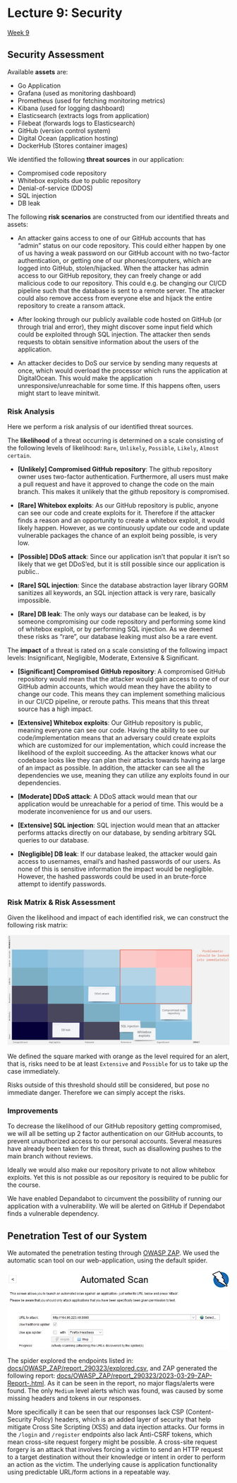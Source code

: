 # Lecture 9: Security
[Week 9](https://github.com/itu-devops/lecture_notes/blob/master/sessions/session_09/README_TASKS.md)

## Security Assessment

Available **assets** are: 
 - Go Application
 - Grafana (used as monitoring dashboard)
 - Prometheus (used for fetching monitoring metrics)
 - Kibana (used for logging dashboard)
 - Elasticsearch (extracts logs from application)
 - Filebeat (forwards logs to Elasticsearch)
 - GitHub (version control system)
 - Digital Ocean (application hosting)
 - DockerHub (Stores container images)

We identified the following **threat sources** in our application:
 - Compromised code repository
 - Whitebox exploits due to public repository
 - Denial-of-service (DDOS)
 - SQL injection
 - DB leak

The following **risk scenarios** are constructed from our identified threats and assets:
 - An attacker gains access to one of our GitHub accounts that has “admin” status on our code repository. This could either happen by one of us having a weak password on our GitHub account with no two-factor authentication, or getting one of our phones/computers, which are logged into GitHub, stolen/hijacked. When the attacker has admin access to our GitHub repository, they can freely change or add malicious code to our repository. This could e.g. be changing our CI/CD pipeline such that the database is sent to a remote server. The attacker could also remove access from everyone else and hijack the entire repository to create a ransom attack.

 - After looking through our publicly available code hosted on GitHub (or through trial and error), they might discover some input field which could be exploited through SQL injection. The attacker then sends requests to obtain sensitive information about the users of the application. 

 - An attacker decides to DoS our service by sending many requests at once, which would overload the processor which runs the application at DigitalOcean. This would make the application unresponsive/unreachable for some time. If this happens often, users might start to leave minitwit.

### Risk Analysis

Here we perform a risk analysis of our identified threat sources.

The **likelihood** of a threat occurring is determined on a scale consisting of the following levels of likelihood: `Rare`, `Unlikely`, `Possible`, `Likely`, `Almost certain`.

 - **[Unlikely] Compromised GitHub repository**: The github repository owner uses two-factor authentication. Furthermore, all users must make a pull request and have it approved to change the code on the main branch. This makes it unlikely that the github repository is compromised.

 - **[Rare] Whitebox exploits**: As our GitHub repository is public, anyone can see our code and create exploits for it. Therefore if the attacker finds a reason and an opportunity to create a whitebox exploit, it would likely happen. However, as we continuously update our code and update vulnerable packages the chance of an exploit being possible, is very low.

 - **[Possible] DDoS attack**: Since our application isn’t that popular it isn’t so likely that we get DDoS’ed, but it is still possible since our application is public.. 

 - **[Rare] SQL injection**: Since the database abstraction layer library GORM sanitizes all keywords, an SQL injection attack is very rare, basically impossible.

 - **[Rare] DB leak**: The only ways our database can be leaked, is by someone compromising our code repository and performing some kind of whitebox exploit, or by performing SQL injection. As we deemed these risks as “rare”, our database leaking must also be a rare event.

The **impact** of a threat is rated on a scale consisting of the following impact levels: Insignificant, Negligible, Moderate, Extensive & Significant.

 - **[Significant] Compromised GitHub repository**: A compromised GitHub repository would mean that the attacker would gain access to one of our GitHub admin accounts, which would mean they have the ability to change our code. This means they can implement something malicious in our CI/CD pipeline, or reroute paths.	This means that this threat source has a high impact.

 - **[Extensive] Whitebox exploits**: Our GitHub repository is public, meaning everyone can see our code. Having the ability to see our code/implementation means that an adversary could create exploits which are customized for our implementation, which could increase the likelihood of the exploit succeeding. As the attacker knows what our codebase looks like they can plan their attacks towards having as large of an impact as possible. In addition, the attacker can see all the dependencies we use, meaning they can utilize any exploits found in our dependencies.

 - **[Moderate] DDoS attack**: A DDoS attack would mean that our application would be unreachable for a period of time. This would be a moderate inconvenience for us and our users.

 - **[Extensive] SQL injection**: SQL injection would mean that an attacker performs attacks directly on our database, by sending arbitrary SQL queries to our database. 

 - **[Negligible] DB leak**: If our database leaked, the attacker would gain access to usernames, email’s and hashed passwords of our users. As none of this is sensitive information the impact would be negligible. However, the hashed passwords could be used in an brute-force attempt to identify passwords.

### Risk Matrix & Risk Assessment
Given the likelihood and impact of each identified risk, we can construct the following risk matrix:

![Risk Matrix](img/risk_matrix.png)

We defined the square marked with orange as the level required for an alert, that is, risks need to be at least `Extensive` and `Possible` for us to take up the case immediately.

Risks outside of this threshold should still be considered, but pose no immediate danger. Therefore we can simply accept the risks.

### Improvements

To decrease the likelihood of our GitHub repository getting compromised, we will all be setting up 2 factor authentication on our GitHub accounts, to prevent unauthorized access to our personal accounts. Several measures have already been taken for this threat, such as disallowing pushes to the main branch without reviews.

Ideally we would also make our repository private to not allow whitebox exploits. Yet this is not possible as our repository is required to be public for the course.

We have enabled Depandabot to circumvent the possibility of running our application with a vulnerability. We will be alerted on GitHub if Dependabot finds a vulnerable dependency. 

## Penetration Test of our System

We automated the penetration testing through [OWASP ZAP](https://www.zaproxy.org/). We used the automatic scan tool on our web-application, using the default spider.

![OWASP ZAP scan setup](img/zaproxy_scan_setup.jpg)

The spider explored the endpoints listed in: [docs/OWASP_ZAP/report_290323/explored.csv](docs/OWASP_ZAP/report_290323/explored.csv), and ZAP generated the following report: [docs/OWASP_ZAP/report_290323/2023-03-29-ZAP-Report-.html](https://htmlpreview.github.io/?https://github.com/Lindharden/DevOps/blob/main/docs/OWASP_ZAP/report_290323/2023-03-29-ZAP-Report-.html). As it can be seen in the report, no major flags/alerts were found. The only `Medium` level alerts which was found, was caused by some missing headers and tokens in our responses.

More specifically it can be seen that our responses lack CSP (Content-Security Policy) headers, which is an added layer of security that help mitigate Cross Site Scripting (XSS) and data injection attacks. Our forms in the `/login` and `/register` endpoints also lack Anti-CSRF tokens, which mean cross-site request forgery might be possible. A cross-site request forgery is an attack that involves forcing a victim to send an HTTP request to a target destination without their knowledge or intent in order to perform an action as the victim. The underlying cause is application functionality using predictable URL/form actions in a repeatable way.
